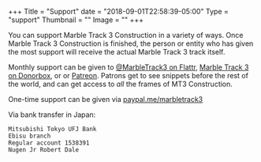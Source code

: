 +++
Title = "Support"
date = "2018-09-01T22:58:39-05:00"
Type = "support"
Thumbnail = ""
Image = ""
+++

You can support Marble Track 3 Construction in a variety of ways.  Once Marble Track 3 Construction is finished, the person or entity who has given the most support will receive the actual Marble Track 3 track itself.

Monthly support can be given to [@MarbleTrack3 on Flattr](https://flattr.com/@marbletrack3), [Marble Track 3 on Donorbox](https://donorbox.org/marble-track-3-construction), or or [Patreon](https://www.patreon.com/marbletrack3). Patrons get to see snippets before the rest of the world, and can get access to *all* the frames of MT3 Construction.

One-time support can be given via [paypal.me/marbletrack3](https://www.paypal.me/marbletrack3) 

Via bank transfer in Japan:

    Mitsubishi Tokyo UFJ Bank
    Ebisu branch
    Regular account 1538391
    Nugen Jr Robert Dale